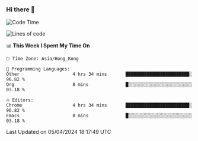 ### Hi there 👋

<!--
**nicehiro/nicehiro** is a ✨ _special_ ✨ repository because its `README.md` (this file) appears on your GitHub profile.

Here are some ideas to get you started:

- 🔭 I’m currently working on ...
- 🌱 I’m currently learning ...
- 👯 I’m looking to collaborate on ...
- 🤔 I’m looking for help with ...
- 💬 Ask me about ...
- 📫 How to reach me: ...
- 😄 Pronouns: ...
- ⚡ Fun fact: ...
-->

<!--START_SECTION:waka-->
![Code Time](http://img.shields.io/badge/Code%20Time-299%20hrs%2012%20mins-blue)

![Lines of code](https://img.shields.io/badge/From%20Hello%20World%20I%27ve%20Written-2.6%20million%20lines%20of%20code-blue)

📊 **This Week I Spent My Time On** 

```text
🕑︎ Time Zone: Asia/Hong_Kong

💬 Programming Languages: 
Other                    4 hrs 34 mins       ████████████████████████░   96.82 % 
Org                      8 mins              █░░░░░░░░░░░░░░░░░░░░░░░░   03.18 % 

🔥 Editors: 
Chrome                   4 hrs 34 mins       ████████████████████████░   96.82 % 
Emacs                    8 mins              █░░░░░░░░░░░░░░░░░░░░░░░░   03.18 % 
```


 Last Updated on 05/04/2024 18:17:49 UTC
<!--END_SECTION:waka-->
